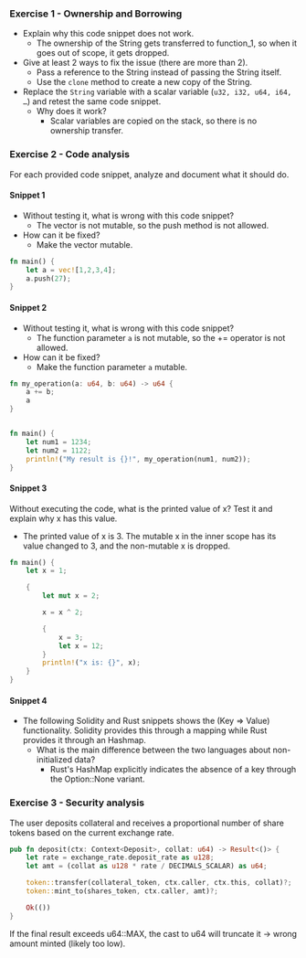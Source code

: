 ### Exercise 1 - Ownership and Borrowing

- Explain why this code snippet does not work.
    - The ownership of the String gets transferred to function_1, so when it goes out of scope, it gets dropped.
- Give at least 2 ways to fix the issue (there are more than 2).
    - Pass a reference to the String instead of passing the String itself.
    - Use the `clone` method to create a new copy of the String.
- Replace the `String` variable with a scalar variable (`u32, i32, u64, i64, …`) and retest the same code snippet.
    - Why does it work?
        - Scalar variables are copied on the stack, so there is no ownership transfer.



### Exercise 2 - Code analysis
For each provided code snippet, analyze and document what it should do.

#### Snippet 1
- Without testing it, what is wrong with this code snippet?
    - The vector is not mutable, so the push method is not allowed.
- How can it be fixed?
    - Make the vector mutable.
```rust
fn main() {
    let a = vec![1,2,3,4];
    a.push(27);
}
```

#### Snippet 2
- Without testing it, what is wrong with this code snippet?
    - The function parameter `a` is not mutable, so the += operator is not allowed.
- How can it be fixed?
    - Make the function parameter `a` mutable.

```rust
fn my_operation(a: u64, b: u64) -> u64 {
    a += b;
    a
}


fn main() {
    let num1 = 1234;
    let num2 = 1122;
    println!("My result is {}!", my_operation(num1, num2));
}
```


#### Snippet 3

Without executing the code, what is the printed value of x?
Test it and explain why x has this value.
- The printed value of x is 3. The mutable x in the inner scope has its value changed to 3, and the non-mutable x is dropped.
```rust
fn main() {
    let x = 1;

    {
        let mut x = 2;

        x = x ^ 2;

        {
            x = 3;
            let x = 12;
        }
        println!("x is: {}", x);
    }
}
```


#### Snippet 4
    
- The following Solidity and Rust snippets shows the (Key ⇒ Value) functionality. Solidity provides this through a mapping while Rust provides it through an Hashmap.  
    - What is the main difference between the two languages about non-initialized data?
        - Rust's HashMap explicitly indicates the absence of a key through the Option::None variant.


### Exercise 3 - Security analysis

The user deposits collateral and receives a proportional number of share tokens based on the current exchange rate.

```rust
pub fn deposit(ctx: Context<Deposit>, collat: u64) -> Result<()> {
    let rate = exchange_rate.deposit_rate as u128;
    let amt = (collat as u128 * rate / DECIMALS_SCALAR) as u64; 

    token::transfer(collateral_token, ctx.caller, ctx.this, collat)?;
    token::mint_to(shares_token, ctx.caller, amt)?;

    Ok(())
}
```



If the final result exceeds u64::MAX, the cast to u64 will truncate it → wrong amount minted (likely too low).